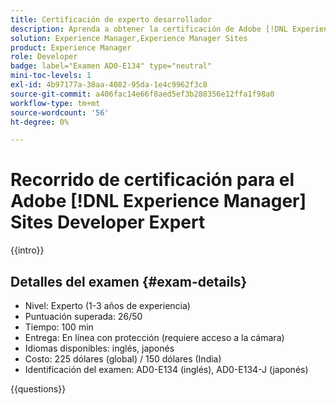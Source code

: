 ```yaml
---
title: Certificación de experto desarrollador
description: Aprenda a obtener la certificación de Adobe [!DNL Experience Manager Sites] Expert.
solution: Experience Manager,Experience Manager Sites
product: Experience Manager
role: Developer
badge: label="Examen AD0-E134" type="neutral"
mini-toc-levels: 1
exl-id: 4b97177a-38aa-4082-95da-1e4c9962f3c8
source-git-commit: a406fac14e66f8aed5ef3b288356e12ffa1f98a0
workflow-type: tm+mt
source-wordcount: '56'
ht-degree: 0%

---
```


# Recorrido de certificación para el Adobe [!DNL Experience Manager] Sites Developer Expert

{{intro}}

## Detalles del examen {#exam-details}

* Nivel: Experto (1-3 años de experiencia)
* Puntuación superada: 26/50
* Tiempo: 100 min
* Entrega: En línea con protección (requiere acceso a la cámara)
* Idiomas disponibles: inglés, japonés
* Costo: 225 dólares (global) / 150 dólares (India)
* Identificación del examen: AD0-E134 (inglés), AD0-E134-J (japonés)

{{questions}}

